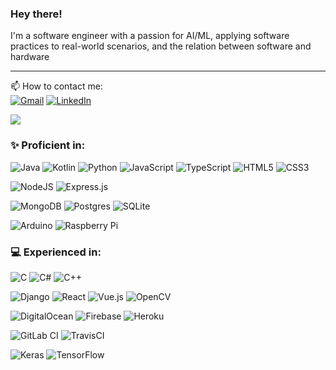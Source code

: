 ### Hey there!
I'm a software engineer with a passion for AI/ML, applying software practices to real-world scenarios, and the relation between software and hardware
<hr>

📫 How to contact me:<br>
<a href = "mailto: oneill.christian97@gmail.com">![Gmail](https://img.shields.io/badge/Gmail-D14836?style=for-the-badge&logo=gmail&logoColor=white)</a>
<a href = "https://www.linkedin.com/in/its-christian-oneill/">![LinkedIn](https://img.shields.io/badge/linkedin-%230077B5.svg?style=for-the-badge&logo=linkedin&logoColor=white)</a>

<a href="https://github.com/Brother-Blue">
  <img align="center" src="https://github-readme-stats.vercel.app/api?username=Brother-Blue&show_icons=true&count_private=true" />
</a>

### ✨ Proficient in:<br>
![Java](https://img.shields.io/badge/java-%23181717.svg?style=for-the-badge&logo=java&logoColor=white)
![Kotlin](https://img.shields.io/badge/kotlin-%23181717.svg?style=for-the-badge&logo=kotlin&logoColor=white)
![Python](https://img.shields.io/badge/python-%23181717?style=for-the-badge&logo=python&logoColor=ffdd54)
![JavaScript](https://img.shields.io/badge/javascript-%23181717.svg?style=for-the-badge&logo=javascript&logoColor=%23F7DF1E)
![TypeScript](https://img.shields.io/badge/typescript-%23181717.svg?style=for-the-badge&logo=typescript&logoColor=white)
![HTML5](https://img.shields.io/badge/html5-%23181717.svg?style=for-the-badge&logo=html5&logoColor=white)
![CSS3](https://img.shields.io/badge/css3-%23181717.svg?style=for-the-badge&logo=css3&logoColor=white)

![NodeJS](https://img.shields.io/badge/node.js-%23181717?style=for-the-badge&logo=node.js&logoColor=white)
![Express.js](https://img.shields.io/badge/express.js-%23181717.svg?style=for-the-badge&logo=express&logoColor=%2361DAFB)

![MongoDB](https://img.shields.io/badge/MongoDB-%23181717.svg?style=for-the-badge&logo=mongodb&logoColor=white)
![Postgres](https://img.shields.io/badge/postgres-%23181717.svg?style=for-the-badge&logo=postgresql&logoColor=white)
![SQLite](https://img.shields.io/badge/sqlite-%23181717.svg?style=for-the-badge&logo=sqlite&logoColor=white)

![Arduino](https://img.shields.io/badge/-Arduino-%23181717?style=for-the-badge&logo=Arduino&logoColor=white)
![Raspberry Pi](https://img.shields.io/badge/-RaspberryPi-%23181717?style=for-the-badge&logo=Raspberry-Pi)

### 💻 Experienced in:<br>
![C](https://img.shields.io/badge/c-%23181717.svg?style=for-the-badge&logo=c&logoColor=white)
![C#](https://img.shields.io/badge/c%23-%23181717.svg?style=for-the-badge&logo=c-sharp&logoColor=white)
![C++](https://img.shields.io/badge/c++-%23181717.svg?style=for-the-badge&logo=c%2B%2B&logoColor=white)

![Django](https://img.shields.io/badge/django-%23181717.svg?style=for-the-badge&logo=django&logoColor=white)
![React](https://img.shields.io/badge/react-%23181717.svg?style=for-the-badge&logo=react&logoColor=%2361DAFB)
![Vue.js](https://img.shields.io/badge/vuejs-%23181717.svg?style=for-the-badge&logo=vuedotjs&logoColor=%234FC08D)
![OpenCV](https://img.shields.io/badge/opencv-%23181717.svg?style=for-the-badge&logo=opencv&logoColor=white)

![DigitalOcean](https://img.shields.io/badge/DigitalOcean-%23181717.svg?style=for-the-badge&logo=digitalOcean&logoColor=white)
![Firebase](https://img.shields.io/badge/firebase-%23181717.svg?style=for-the-badge&logo=firebase)
![Heroku](https://img.shields.io/badge/heroku-%23181717.svg?style=for-the-badge&logo=heroku&logoColor=white)

![GitLab CI](https://img.shields.io/badge/GitLabCI-%23181717.svg?style=for-the-badge&logo=gitlab&logoColor=white)
![TravisCI](https://img.shields.io/badge/travisci-%23181717.svg?style=for-the-badge&logo=travis&logoColor=white)

![Keras](https://img.shields.io/badge/Keras-%23181717.svg?style=for-the-badge&logo=Keras&logoColor=white)
![TensorFlow](https://img.shields.io/badge/TensorFlow-%23181717.svg?style=for-the-badge&logo=TensorFlow&logoColor=white)
